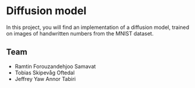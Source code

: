 # Diffusion model

In this project, you will find an implementation of a diffusion model, 
trained on images of handwritten numbers from the MNIST dataset.

## Team
- Ramtin Forouzandehjoo Samavat
- Tobias Skipevåg Oftedal
- Jeffrey Yaw Annor Tabiri


